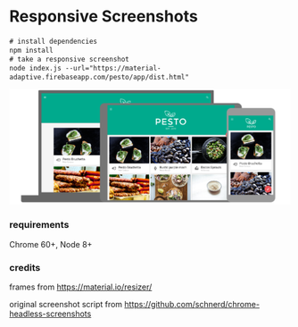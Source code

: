 # Responsive Screenshots


```shell
# install dependencies
npm install
# take a responsive screenshot
node index.js --url="https://material-adaptive.firebaseapp.com/pesto/app/dist.html"
```
![responsive screenshots](screenshots/pesto.png)

### requirements

Chrome 60+, Node 8+

### credits
frames from https://material.io/resizer/

original screenshot script from https://github.com/schnerd/chrome-headless-screenshots
